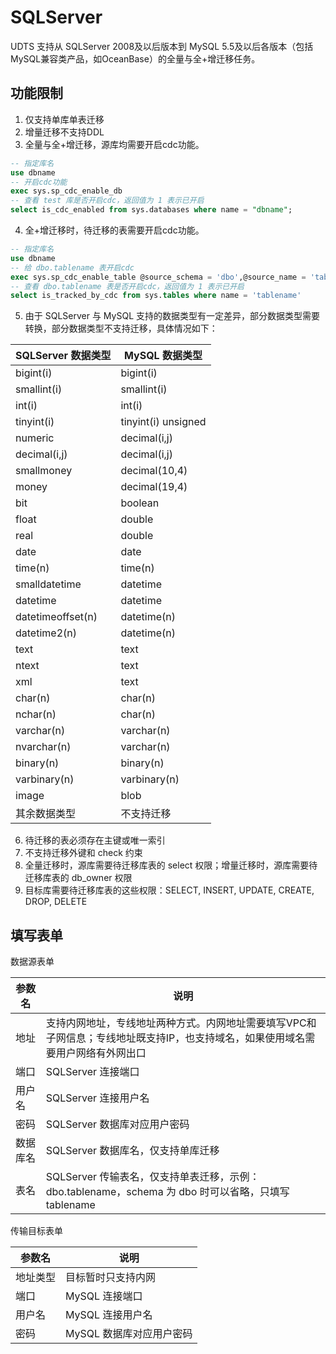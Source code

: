 # SQLServer

UDTS 支持从 SQLServer 2008及以后版本到 MySQL 5.5及以后各版本（包括MySQL兼容类产品，如OceanBase）的全量与全+增迁移任务。

## 功能限制
1. 仅支持单库单表迁移
2. 增量迁移不支持DDL
3. 全量与全+增迁移，源库均需要开启cdc功能。
```sql
-- 指定库名
use dbname
-- 开启cdc功能
exec sys.sp_cdc_enable_db
-- 查看 test 库是否开启cdc，返回值为 1 表示已开启
select is_cdc_enabled from sys.databases where name = "dbname";
```
4. 全+增迁移时，待迁移的表需要开启cdc功能。
```sql
-- 指定库名
use dbname
-- 给 dbo.tablename 表开启cdc
exec sys.sp_cdc_enable_table @source_schema = 'dbo',@source_name = 'tablename',@role_name = null;
-- 查看 dbo.tablename 表是否开启cdc，返回值为 1 表示已开启
select is_tracked_by_cdc from sys.tables where name = 'tablename'
```
5. 由于 SQLServer 与 MySQL 支持的数据类型有一定差异，部分数据类型需要转换，部分数据类型不支持迁移，具体情况如下：

| SQLServer 数据类型 | MySQL 数据类型      |
| ------------------ | ------------------- |
| bigint(i)          | bigint(i)           |
| smallint(i)        | smallint(i)         |
| int(i)             | int(i)              |
| tinyint(i)         | tinyint(i) unsigned |
| numeric            | decimal(i,j)        |
| decimal(i,j)       | decimal(i,j)        |
| smallmoney         | decimal(10,4)       |
| money              | decimal(19,4)       |
| bit                | boolean             |
| float              | double              |
| real               | double              |
| date               | date                |
| time(n)            | time(n)             |
| smalldatetime      | datetime            |
| datetime           | datetime            |
| datetimeoffset(n)  | datetime(n)         |
| datetime2(n)       | datetime(n)         |
| text               | text                |
| ntext              | text                |
| xml                | text                |
| char(n)            | char(n)             |
| nchar(n)           | char(n)             |
| varchar(n)         | varchar(n)          |
| nvarchar(n)        | varchar(n)          |
| binary(n)          | binary(n)           |
| varbinary(n)       | varbinary(n)        |
| image              | blob                |
| 其余数据类型       | 不支持迁移          |

6. 待迁移的表必须存在主键或唯一索引
7. 不支持迁移外键和 check 约束
8. 全量迁移时，源库需要待迁移库表的 select 权限；增量迁移时，源库需要待迁移库表的 db_owner 权限
9. 目标库需要待迁移库表的这些权限：SELECT, INSERT, UPDATE, CREATE, DROP, DELETE

## 填写表单

数据源表单

| 参数名   | 说明                                                                                                                            |
| -------- | ------------------------------------------------------------------------------------------------------------------------------- |
| 地址     | 支持内网地址，专线地址两种方式。内网地址需要填写VPC和子网信息；专线地址既支持IP，也支持域名，如果使用域名需要用户网络有外网出口 |
| 端口     | SQLServer 连接端口                                                                                                              |
| 用户名   | SQLServer 连接用户名                                                                                                            |
| 密码     | SQLServer 数据库对应用户密码                                                                                                    |
| 数据库名 | SQLServer 数据库名，仅支持单库迁移                                                                                              |
| 表名     | SQLServer 传输表名，仅支持单表迁移，示例：dbo.tablename，schema 为 dbo 时可以省略，只填写 tablename                             |


传输目标表单

| 参数名   | 说明                     |
| -------- | ------------------------ |
| 地址类型 | 目标暂时只支持内网       |
| 端口     | MySQL 连接端口           |
| 用户名   | MySQL 连接用户名         |
| 密码     | MySQL 数据库对应用户密码 |

